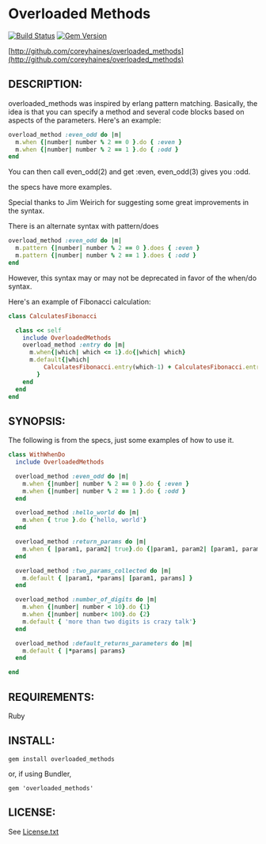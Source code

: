 # Overloaded Methods

[![Build Status](https://travis-ci.org/coreyhaines/overloaded_methods.svg?branch=master)](https://travis-ci.org/coreyhaines/overloaded_methods)
[![Gem Version](https://badge.fury.io/rb/overloaded_methods.svg)](http://badge.fury.io/rb/overloaded_methods)

[http://github.com/coreyhaines/overloaded_methods](http://github.com/coreyhaines/overloaded_methods)

## DESCRIPTION:

overloaded_methods was inspired by erlang pattern matching. Basically, the idea is that you can specify a method and several code blocks based on aspects of the parameters. Here's an example:

```ruby
overload_method :even_odd do |m|
  m.when {|number| number % 2 == 0 }.do { :even }
  m.when {|number| number % 2 == 1 }.do { :odd }
end
```

You can then call even_odd(2) and get :even, even_odd(3) gives you :odd.

the specs have more examples.

Special thanks to Jim Weirich for suggesting some great improvements in the syntax.

There is an alternate syntax with pattern/does

```ruby
overload_method :even_odd do |m|
  m.pattern {|number| number % 2 == 0 }.does { :even }
  m.pattern {|number| number % 2 == 1 }.does { :odd }
end
```

However, this syntax may or may not be deprecated in favor of the when/do syntax.

Here's an example of Fibonacci calculation:

```ruby
class CalculatesFibonacci

  class << self
    include OverloadedMethods
    overload_method :entry do |m|
      m.when{|which| which <= 1}.do{|which| which}
      m.default{|which|
          CalculatesFibonacci.entry(which-1) + CalculatesFibonacci.entry(which-2)
        }
    end
  end
end
```


## SYNOPSIS:

The following is from the specs, just some examples of how to use it.

```ruby
class WithWhenDo
  include OverloadedMethods

  overload_method :even_odd do |m|
    m.when {|number| number % 2 == 0 }.do { :even }
    m.when {|number| number % 2 == 1 }.do { :odd }
  end

  overload_method :hello_world do |m|
    m.when { true }.do {'hello, world'}
  end

  overload_method :return_params do |m|
    m.when { |param1, param2| true}.do {|param1, param2| [param1, param2]}
  end

  overload_method :two_params_collected do |m|
    m.default { |param1, *params| [param1, params] }
  end

  overload_method :number_of_digits do |m|
    m.when {|number| number < 10}.do {1}
    m.when {|number| number< 100}.do {2}
    m.default { 'more than two digits is crazy talk'}
  end

  overload_method :default_returns_parameters do |m|
    m.default { |*params| params}
  end

end
```

## REQUIREMENTS:

Ruby

## INSTALL:

```gem install overloaded_methods```

or, if using Bundler,

```gem 'overloaded_methods'```

## LICENSE:

See [License.txt](License.txt)
